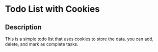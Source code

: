 # Todo List with Cookies

## Description
This is a simple todo list that uses cookies to store the data. you can add, delete, and mark as complete tasks.